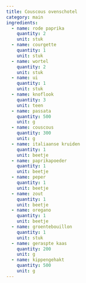 ```yaml
---
title: Couscous ovenschotel
category: main
ingredients:
  - name: rode paprika
    quantity: 2
    unit: stuk
  - name: courgette
    quantity: 1
    unit: stuk
  - name: wortel
    quantity: 2
    unit: stuk
  - name: ui
    quantity: 1
    unit: stuk
  - name: knoflook
    quantity: 3
    unit: teen
  - name: passata
    quantity: 500
    unit: g
  - name: couscous
    quantity: 300
    unit: g
  - name: italiaanse kruiden
    quantity: 1
    unit: beetje
  - name: paprikapoeder
    quantity: 1
    unit: beetje
  - name: peper
    quantity: 1
    unit: beetje
  - name: zout
    quantity: 1
    unit: beetje
  - name: oregano
    quantity: 1
    unit: beetje
  - name: groentebouillon
    quantity: 1
    unit: stuk
  - name: geraspte kaas
    quantity: 200
    unit: g
  - name: kippengehakt
    quantity: 500
    unit: g
---
```


<Recipe />
